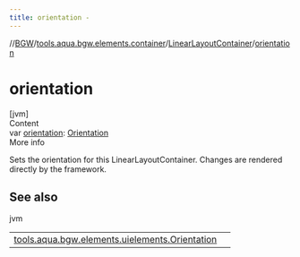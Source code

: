 ```yaml
---
title: orientation -
---
```

//[BGW](../../../index.md)/[tools.aqua.bgw.elements.container](../index.md)/[LinearLayoutContainer](index.md)/[orientation](orientation.md)



# orientation  
[jvm]  
Content  
var [orientation](orientation.md): [Orientation](../../tools.aqua.bgw.elements.uielements/-orientation/index.md)  
More info  


Sets the orientation for this LinearLayoutContainer. Changes are rendered directly by the framework.



## See also  
  
jvm  
  
| | |
|---|---|
| <a name="tools.aqua.bgw.elements.container/LinearLayoutContainer/orientation/#/PointingToDeclaration/"></a>[tools.aqua.bgw.elements.uielements.Orientation](../../tools.aqua.bgw.elements.uielements/-orientation/index.md)| <a name="tools.aqua.bgw.elements.container/LinearLayoutContainer/orientation/#/PointingToDeclaration/"></a>|
  
  



